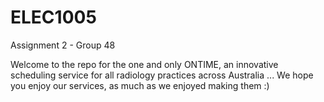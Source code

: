 # ELEC1005
Assignment 2 - Group 48

Welcome to the repo for the one and only ONTIME, an innovative scheduling service for all radiology practices across Australia ... We hope you enjoy our services, as much as we enjoyed making them :)
